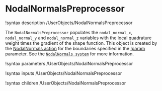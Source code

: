 # NodalNormalsPreprocessor

!syntax description /UserObjects/NodalNormalsPreprocessor

The `NodalNormalsPreprocessor` populates the `nodal_normal_x`, `nodal_normal_y` and `nodal_normal_z`
variables with the local quadrature weight times the gradient of the shape function.
This object is created by the [NodalNormals action](AddNodalNormalsAction.md)
for the boundaries specified in the [!param](/Actions/AddNodalNormalsAction/boundary)
parameter. See the [`NodalNormals system`](syntax/NodalNormals/index.md) for more information.

!syntax parameters /UserObjects/NodalNormalsPreprocessor

!syntax inputs /UserObjects/NodalNormalsPreprocessor

!syntax children /UserObjects/NodalNormalsPreprocessor
